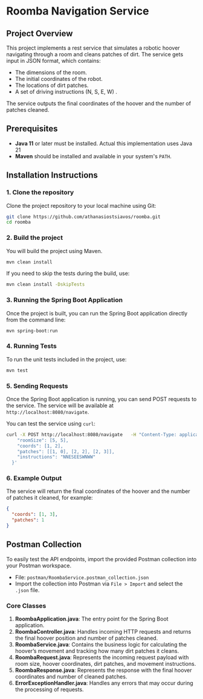 
# Roomba Navigation Service

## Project Overview

This project implements a rest service that simulates a robotic hoover navigating through a room and cleans patches of dirt. The service gets input in JSON format, which contains:

- The dimensions of the room.
- The initial coordinates of the robot.
- The locations of dirt patches.
- A set of driving instructions (N, S, E, W) .

The service outputs the final coordinates of the hoover and the number of patches cleaned.

## Prerequisites

- **Java 11** or later must be installed. Actual this implementation uses Java 21
- **Maven** should be installed and available in your system's `PATH`.

## Installation Instructions

### 1. Clone the repository

Clone the project repository to your local machine using Git:

```bash
git clone https://github.com/athanasiostsiavos/roomba.git
cd roomba
```

### 2. Build the project

You will build the project using Maven.

```bash
mvn clean install
```

If you need to skip the tests during the build, use:

```bash
mvn clean install -DskipTests
```

### 3. Running the Spring Boot Application

Once the project is built, you can run the Spring Boot application directly from the command line:

```bash
mvn spring-boot:run
```

### 4. Running Tests

To run the unit tests included in the project, use:

```bash
mvn test
```

### 5. Sending Requests

Once the Spring Boot application is running, you can send POST requests to the service. The service will be available at `http://localhost:8080/navigate`.

You can test the service using `curl`:

```bash
curl -X POST http://localhost:8080/navigate   -H "Content-Type: application/json"   -d '{
    "roomSize": [5, 5],
    "coords": [1, 2],
    "patches": [[1, 0], [2, 2], [2, 3]],
    "instructions": "NNESEESWNWW"
  }'
```

### 6. Example Output

The service will return the final coordinates of the hoover and the number of patches it cleaned, for example:

```json
{
  "coords": [1, 3],
  "patches": 1
}
```

## Postman Collection

To easily test the API endpoints, import the provided Postman collection into your Postman workspace.

- File: `postman/RoombaService.postman_collection.json`
- Import the collection into Postman via `File > Import` and select the `.json` file.


### Core Classes

1. **RoombaApplication.java**: The entry point for the Spring Boot application.
2. **RoombaController.java**: Handles incoming HTTP requests and returns the final hoover position and number of patches cleaned.
3. **RoombaService.java**: Contains the business logic for calculating the hoover’s movement and tracking how many dirt patches it cleans.
4. **RoombaRequest.java**: Represents the incoming request payload with room size, hoover coordinates, dirt patches, and movement instructions.
5. **RoombaResponse.java**: Represents the response with the final hoover coordinates and number of cleaned patches.
6. **ErrorExceptionHandler.java**: Handles any errors that may occur during the processing of requests.


